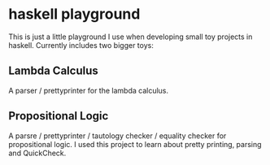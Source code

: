 # haskell playground

This is just a little playground I use when developing small toy projects in haskell. Currently includes two bigger toys:

## Lambda Calculus

A parser / prettyprinter for the lambda calculus.

## Propositional Logic

A parsre / prettyprinter / tautology checker / equality checker for propositional logic. I used this project to learn about pretty printing, parsing and QuickCheck.
